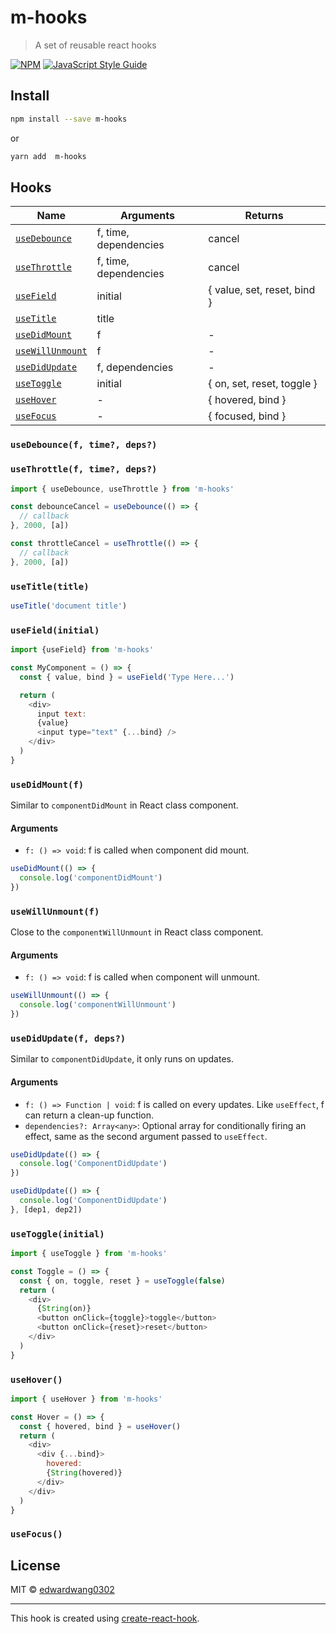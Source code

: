 
# m-hooks

> A set of reusable react hooks

[![NPM](https://img.shields.io/npm/v/m-hooks.svg)](https://www.npmjs.com/package/m-hooks) [![JavaScript Style Guide](https://img.shields.io/badge/code_style-standard-brightgreen.svg)](https://standardjs.com)

## Install

```bash
npm install --save m-hooks
```
or
```bash
yarn add  m-hooks
```

## Hooks

| Name                                                     | Arguments                          | Returns                                                      |
| -------------------------------------------------------- | ---------------------------------- | ------------------------------------------------------------ |
| [`useDebounce`](#useDebouncef-time-deps)                 | f, time, dependencies              | cancel                                                       |
| [`useThrottle`](#useThrottlef-time-deps)                 | f, time, dependencies              | cancel                                                       |
| [`useField`](#useFieldInitial)                           | initial                            | { value, set, reset, bind }                                  |
| [`useTitle`](#useTitleTitle)                             | title                              |                                                            |
| [`useDidMount`](#usedidmountf)                           | f                                  | -                                                            |
| [`useWillUnmount`](#usewillunmountf)                     | f                                  | -                                                            |
| [`useDidUpdate`](#usedidupdatef-deps)                    | f, dependencies                    | -                                                            |
| [`useToggle`](#useToggleInitial)                         | initial                            | { on, set, reset, toggle }                                   |
| [`useHover`](#useHover)                                  | -                                  | { hovered, bind }                                            |
| [`useFocus`](#useFocus)                                  | -                                  | { focused, bind }                                            |

### `useDebounce(f, time?, deps?)`
### `useThrottle(f, time?, deps?)`
```js
import { useDebounce, useThrottle } from 'm-hooks'

const debounceCancel = useDebounce(() => {
  // callback
}, 2000, [a])

const throttleCancel = useThrottle(() => {
  // callback
}, 2000, [a])
```

### `useTitle(title)`
```js
useTitle('document title')
```

### `useField(initial)`
```js
import {useField} from 'm-hooks'

const MyComponent = () => {
  const { value, bind } = useField('Type Here...')

  return (
    <div>
      input text:
      {value}
      <input type="text" {...bind} />
    </div>
  )
}
```

### `useDidMount(f)`
Similar to `componentDidMount` in React class component. 
#### Arguments
- `f: () => void`: f is  called when component did mount.
```js
useDidMount(() => {
  console.log('componentDidMount')
})
```

### `useWillUnmount(f)`
Close to the `componentWillUnmount` in React class component.
#### Arguments
- `f: () => void`: f is called when component will unmount.
```js
useWillUnmount(() => {
  console.log('componentWillUnmount')
})
```

### `useDidUpdate(f, deps?)`
Similar to `componentDidUpdate`, it only runs on updates.
#### Arguments
- `f: () => Function | void`: f is called on every updates. Like `useEffect`, f can return a clean-up function.
- `dependencies?: Array<any>`: Optional array for conditionally firing an effect, same as the second argument passed to `useEffect`.
```js
useDidUpdate(() => {
  console.log('ComponentDidUpdate')
})

useDidUpdate(() => {
  console.log('ComponentDidUpdate')
}, [dep1, dep2])
```

### `useToggle(initial)`
```js
import { useToggle } from 'm-hooks'

const Toggle = () => {
  const { on, toggle, reset } = useToggle(false)
  return (
    <div>
      {String(on)}
      <button onClick={toggle}>toggle</button>
      <button onClick={reset}>reset</button>
    </div>
  )
}
```

### `useHover()`

``` js
import { useHover } from 'm-hooks'

const Hover = () => {
  const { hovered, bind } = useHover()
  return (
    <div>
      <div {...bind}>
        hovered:
        {String(hovered)}
      </div>
    </div>
  )
}
```

### `useFocus()`


## License

MIT © [edwardwang0302](https://github.com/edwardwang0302)

---

This hook is created using [create-react-hook](https://github.com/hermanya/create-react-hook).

